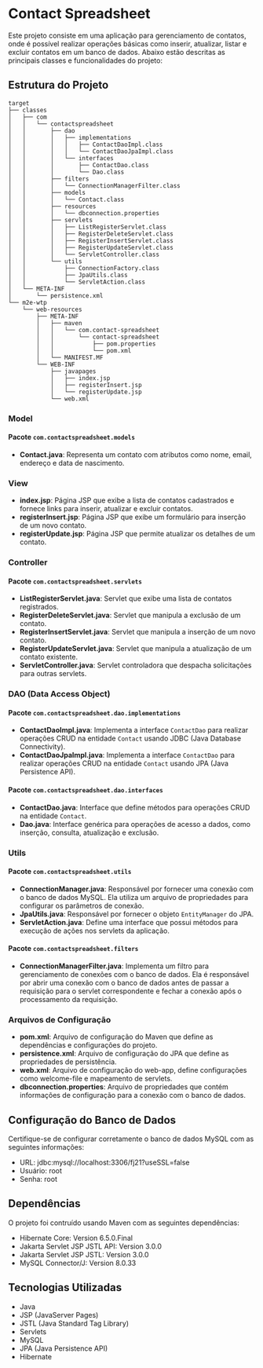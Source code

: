 # Contact Spreadsheet

Este projeto consiste em uma aplicação para gerenciamento de contatos, onde é possível realizar operações básicas como inserir, atualizar, listar e excluir contatos em um banco de dados. Abaixo estão descritas as principais classes e funcionalidades do projeto:

## Estrutura do Projeto
```
target
├── classes
│   ├── com
│   │   └── contactspreadsheet
│   │       ├── dao
│   │       │   ├── implementations
│   │       │   │   ├── ContactDaoImpl.class
│   │       │   │   └── ContactDaoJpaImpl.class
│   │       │   └── interfaces
│   │       │       ├── ContactDao.class
│   │       │       └── Dao.class
│   │       ├── filters
│   │       │   └── ConnectionManagerFilter.class             
│   │       ├── models 
│   │       │   └── Contact.class   
│   │       ├── resources    
│   │       │   └── dbconnection.properties       
│   │       ├── servlets
│   │       │   ├── ListRegisterServlet.class 
│   │       │   ├── RegisterDeleteServlet.class 
│   │       │   ├── RegisterInsertServlet.class 
│   │       │   ├── RegisterUpdateServlet.class 
│   │       │   └── ServletController.class
│   │       └── utils
│   │           ├── ConnectionFactory.class
│   │           ├── JpaUtils.class
│   │           └── ServletAction.class
│   └── META-INF
│       └── persistence.xml
└── m2e-wtp
    └── web-resources
        ├── META-INF
        │   ├── maven
        │   │   └── com.contact-spreadsheet
        │   │       └── contact-spreadsheet
        │   │           ├── pom.properties
        │   │           └── pom.xml
        │   └── MANIFEST.MF
        └── WEB-INF
            ├── javapages
            │   ├── index.jsp
            │   ├── registerInsert.jsp
            │   └── registerUpdate.jsp
            └── web.xml
```

### Model
#### Pacote `com.contactspreadsheet.models`
- **Contact.java**: Representa um contato com atributos como nome, email, endereço e data de nascimento.

### View
- **index.jsp**: Página JSP que exibe a lista de contatos cadastrados e fornece links para inserir, atualizar e excluir contatos.
- **registerInsert.jsp**: Página JSP que exibe um formulário para inserção de um novo contato.
- **registerUpdate.jsp**: Página JSP que permite atualizar os detalhes de um contato.

### Controller
#### Pacote `com.contactspreadsheet.servlets`
- **ListRegisterServlet.java**: Servlet que exibe uma lista de contatos registrados.
- **RegisterDeleteServlet.java**: Servlet que manipula a exclusão de um contato.
- **RegisterInsertServlet.java**: Servlet que manipula a inserção de um novo contato.
- **RegisterUpdateServlet.java**: Servlet que manipula a atualização de um contato existente.
- **ServletController.java**: Servlet controladora que despacha solicitações para outras servlets.

### DAO (Data Access Object)
#### Pacote `com.contactspreadsheet.dao.implementations`
- **ContactDaoImpl.java**: Implementa a interface `ContactDao` para realizar operações CRUD na entidade `Contact` usando JDBC (Java Database Connectivity).
- **ContactDaoJpaImpl.java**: Implementa a interface `ContactDao` para realizar operações CRUD na entidade `Contact` usando JPA (Java Persistence API).

#### Pacote `com.contactspreadsheet.dao.interfaces`
- **ContactDao.java**: Interface que define métodos para operações CRUD na entidade `Contact`.
- **Dao.java**: Interface genérica para operações de acesso a dados, como inserção, consulta, atualização e exclusão.

### Utils
#### Pacote `com.contactspreadsheet.utils`
- **ConnectionManager.java**: Responsável por fornecer uma conexão com o banco de dados MySQL. Ela utiliza um arquivo de propriedades para configurar os parâmetros de conexão.
- **JpaUtils.java**: Responsável por fornecer o objeto `EntityManager` do JPA.
- **ServletAction.java**: Define uma interface que possui métodos para execução de ações nos servlets da aplicação.

#### Pacote `com.contactspreadsheet.filters`
- **ConnectionManagerFilter.java**:  Implementa um filtro para gerenciamento de conexões com o banco de dados. Ela é responsável por abrir uma conexão com o banco de dados antes de passar a requisição para o servlet correspondente e fechar a conexão após o processamento da requisição.

### Arquivos de Configuração
- **pom.xml**: Arquivo de configuração do Maven que define as dependências e configurações do projeto.
- **persistence.xml**: Arquivo de configuração do JPA que define as propriedades de persistência.
- **web.xml**: Arquivo de configuração do web-app, define configurações como welcome-file e mapeamento de servlets.
- **dbconnection.properties**: Arquivo de propriedades que contém informações de configuração para a conexão com o banco de dados.

## Configuração do Banco de Dados

Certifique-se de configurar corretamente o banco de dados MySQL com as seguintes informações:

- URL: jdbc:mysql://localhost:3306/fj21?useSSL=false
- Usuário: root
- Senha: root

## Dependências

O projeto foi contruído usando Maven com as seguintes dependências:

- Hibernate Core: Version 6.5.0.Final
- Jakarta Servlet JSP JSTL API: Version 3.0.0
- Jakarta Servlet JSP JSTL: Version 3.0.0
- MySQL Connector/J: Version 8.0.33


## Tecnologias Utilizadas

- Java
- JSP (JavaServer Pages)
- JSTL (Java Standard Tag Library)
- Servlets
- MySQL
- JPA (Java Persistence API)
- Hibernate
